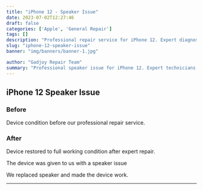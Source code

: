 ```yaml
---
title: "iPhone 12 - Speaker Issue"
date: 2023-07-02T12:27:46
draft: false
categories: ['Apple', 'General Repair']
tags: []
description: "Professional repair service for iPhone 12. Expert diagnosis and quality repairs in Bangalore."
slug: "iphone-12-speaker-issue"
banner: "img/banners/banner-1.jpg"

author: "Gadjoy Repair Team"
summary: "Professional speaker issue for iPhone 12. Expert technicians, quality parts, warranty included."
---
```


## iPhone 12 Speaker Issue

### Before

Device condition before our professional repair service.

### After

Device restored to full working condition after expert repair.

The device was given to us with a speaker issue

We replaced speaker and made the device work.

---